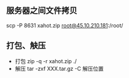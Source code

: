 
## 服务器之间文件拷贝
scp -P 8631 xahot.zip root@45.10.210.181:/root/
## 打包、觖压
- 打包 zip -q -r xahot.zip ./
- 解压 tar -zxf XXX.tar.gz -C 解压位置
